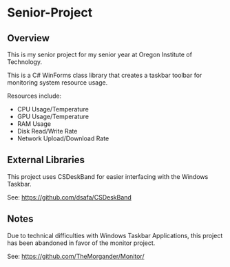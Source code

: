 # Senior-Project
## Overview
This is my senior project for my senior year at Oregon Institute of Technology.

This is a C# WinForms class library that creates a taskbar toolbar for monitoring system resource usage.

Resources include:
* CPU Usage/Temperature
* GPU Usage/Temperature
* RAM Usage
* Disk Read/Write Rate
* Network Upload/Download Rate

## External Libraries
This project uses CSDeskBand for easier interfacing with the Windows Taskbar.

See: https://github.com/dsafa/CSDeskBand

## Notes
Due to technical difficulties with Windows Taskbar Applications, this project has been abandoned in favor of the monitor project.

See: https://github.com/TheMorgander/Monitor/
